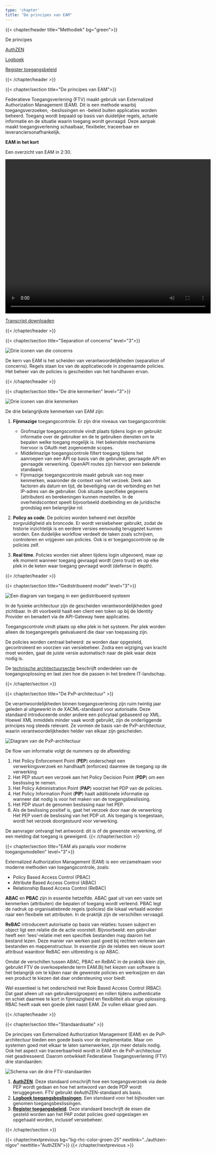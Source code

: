 ```yaml
---
type: 'chapter'
title: "De principes van EAM"
---
```


{{< chapter/header title="Methodiek" bg="green">}}

<div class="sub-navigation-wrapper">
<div class="sub-navigation-tab-selected utrecht-paragraph pt-1 sub-navigation-tab">
   <p>
      De principes
   </p>
</div>
<div class="utrecht-paragraph pt-1 sub-navigation-tab bg-rhc-color-groen-25">
   <p>
      <a href="../authzen-nlgov">AuthZEN</a>
   </p>
</div>
<div class="utrecht-paragraph pt-1 sub-navigation-tab bg-rhc-color-groen-25">
   <p>
      <a href="../logboek-toegangsbeslissingen">Logboek</a>
   </p>
</div> 
<div class="utrecht-paragraph pt-1 sub-navigation-tab bg-rhc-color-groen-25">
   <p>
      <a href="../register-toegangsbeleid">Register toegangsbeleid</a>
   </p>
</div> 
</div>

{{< /chapter/header >}}

{{< chapter/section title="De principes van EAM">}}

Federatieve Toegangsverlening (FTV) maakt gebruik van Externalized Authorization Management (EAM). Dit is een methode waarbij toegangsverzoeken, -beslissingen en -beleid buiten applicaties worden beheerd. Toegang wordt bepaald op basis van duidelijke regels, actuele informatie en de situatie waarin toegang wordt gevraagd. Deze aanpak maakt toegangsverlening schaalbaar, flexibeler, traceerbaar en leveranciersonafhankelijk.

**EAM in het kort**

Een overzicht van EAM in 2:30.

<video width="640" height="480" controls>
  <source src="https://github.com/VNG-Realisatie/ftv/raw/refs/heads/main/content/methodiek/methodiek-slidecast.mp4" type="video/mp4">
</video>

<a href="methodiek-slidecast-transcript.txt" download>Transcript downloaden</a>

{{< /chapter/header >}}

{{< chapter/section title="Separation of concerns" level="3">}}

![Drie iconen van die concerns](../methodiek_soc.png)

De kern van EAM is het scheiden van verantwoordelijkheden (separation of concerns). Regels staan los van de applicatiecode in zogenaamde policies. Het beheer van de policies is gescheiden van het handhaven ervan.

{{< /chapter/header >}}

{{< chapter/section title="De drie kenmerken" level="3">}}

![Drie iconen van drie kenmerken](../methodiek-3-kenmerken.png)

De drie belangrijkste kenmerken van EAM zijn:

1. **Fijnmazige** toegangscontrole. Er zijn drie niveaus van toegangscontrole:

     - Grofmazige toegangscontrole vindt plaats tijdens login en gebruikt informatie over de gebruiker en de te gebruiken diensten om te bepalen welke toegang mogelijk is.  Het bekendste mechanisme hiervoor is OAuth met zogenoemde scopes.
     - Middelmazige toegangscontrole filtert toegang tijdens het aanroepen van een API op basis van de gebruiker, gevraagde API en gevraagde verwerking. OpenAPI routes zijn hiervoor een bekende standaard.
     - Fijnmazige toegangscontrole maakt gebruik van nog meer kenmerken, waaronder de context van het verzoek. Denk aan factoren als datum en tijd, de beveiliging van de verbinding en het IP-adres van de gebruiker. Ook situatie specifieke gegevens (attributen) en berekeningen kunnen meetellen. In de overheidscontext speelt bijvoorbeeld doelbinding en de juridische grondslag een belangrijke rol.

3. **Policy as code**. De policies worden beheerd met dezelfde zorgvuldigheid als broncode. Er wordt versiebeheer gebruikt, zodat de historie inzichtelijk is en eerdere versies eenvoudig teruggezet kunnen worden. Een duidelijke workflow verdeelt de taken zoals schrijven, controleren en vrijgeven van policies. Ook is er toegangscontrole op de policies zelf.
3. **Real time**. Policies worden niet alleen tijdens login uitgevoerd, maar op elk moment wanneer toegang gevraagd wordt (zero trust) en op elke plek in de keten waar toegang gevraagd wordt (defense in depth).

{{< /chapter/header >}}

{{< chapter/section title="Gedistribueerd model" level="3">}}

![Een diagram van toegang in een gedistribueerd systeem](../methodiek-gedistribueerd.png)

In de fysieke architectuur zijn de gescheiden verantwoordelijkheden goed zichtbaar. In dit voorbeeld haalt een client een token op bij de Identity Provider en benadert via de API-Gateway twee applicaties.

Toegangscontrole vindt plaats op elke plek in het systeem. Per plek worden alleen de toegangsregels geëvalueerd die daar van toepassing zijn.

De policies worden centraal beheerd: ze worden daar opgesteld, gecontroleerd en voorzien van versiebeheer. Zodra een wijziging van kracht moet worden, gaat de juiste versie automatisch naar de plek waar deze nodig is.

De [technische architectuursectie](../architectuur) beschrijft onderdelen van de toegangsoplossing en laat zien hoe die passen in het bredere IT-landschap.

{{< /chapter/section >}}

{{< chapter/section title="De PxP-architectuur" >}}

De verantwoordelijkheden binnen toegangsverlening zijn ruim twintig jaar geleden al uitgewerkt in de XACML-standaard voor autorisatie. Deze standaard introduceerde onder andere een policytaal gebaseerd op XML. Hoewel XML inmiddels minder vaak wordt gebruikt, zijn de onderliggende principes nog steeds relevant. Ze vormen de basis van de PxP-architectuur, waarin verantwoordelijkheden helder van elkaar zijn gescheiden.

![Diagram van de PxP-architectuur](../methodiek-pxp-architectuur.png)

De flow van informatie volgt de nummers op de afbeelding:

1. Het Policy Enforcement Point (**PEP**) onderschept een verwerkingsverzoek en handhaaft (enforces) daarmee de toegang op de verwerking 
2. Het PEP stuurt een verzoek aan het Policy Decision Point (**PDP**) om een beslissing te nemen.
3. Het Policy Administration Point (**PAP**) voorziet het PDP van de policies.
4. Het Policy Information Point (**PIP**) haalt additionele informatie op wanneer dat nodig is voor het maken van de toegangsbeslissing.
5. Het PDP stuurt de genomen beslissing naar het PEP.
6. Als de beslissing positief is, gaat het verzoek door naar de verwerking Het PEP voert de beslissing van het PDP uit. Als toegang is toegestaan, wordt het verzoek doorgestuurd voor verwerking.

De aanvrager ontvangt het antwoord: dit is óf de gewenste verwerking, óf een melding dat toegang is geweigerd.
{{< /chapter/section >}}

{{< chapter/section title="EAM als paraplu voor moderne toegangsmodellen" level="3">}}

Externalized Authorization Management (EAM) is een verzamelnaam voor moderne methoden van toegangscontrole, zoals:
- Policy Based Access Control (PBAC)
- Attribute Based Access Control (ABAC)
- Relationship Based Access Control (ReBAC)

**ABAC** en **PBAC** zijn in essentie hetzelfde. ABAC gaat uit van een vaste set kenmerken (attributen) die bepalen of toegang wordt verleend. PBAC legt de nadruk op organisatiebrede regels (policies) die lokaal vertaald worden naar een flexibele set attributen. In de praktijk zijn de verschillen vervaagd.

**ReBAC** introduceert autorisatie op basis van relaties: tussen subject en object ligt een relatie die de actie voorstelt. Bijvoorbeeld: een gebruiker heeft een ’lees’-relatie met een specifiek bestanden mag daarom het bestand lezen. Deze manier van werken past goed bij rechten verlenen aan bestanden en mappenstructuur. In essentie zijn de relaties een nieuw soort attribuut waardoor ReBAC een uitbreiding is op ABAC.

Omdat de verschillen tussen ABAC, PBAC en ReBAC in de praktijk klein zijn, gebruikt FTV de overkoepelende term EAM.Bij het kiezen van software is het belangrijk om te kijken naar de gewenste policies en werkwijzen en dan een product te kiezen dat daar ondersteuning voor biedt.

Wel essentieel is het onderscheid met Role Based Access Control (RBAC). Dat gaat alleen uit van gebruikers(groepen) en rollen tijdens authenticatie en schiet daarmee te kort in fijnmazigheid en flexibiliteit als enige oplossing. RBAC heeft vaak een goede plek naast EAM. Ze vullen elkaar goed aan.

{{< /chapter/header >}}

{{< chapter/section title="Standaardisatie" >}}

De principes van Externalized Authorization Management (EAM) en de PxP-architectuur bieden een goede basis voor de implementatie. Maar om systemen goed met elkaar te laten samenwerken, zijn meer details nodig. Ook het aspect van traceerbaarheid  wordt in EAM en de PxP-architectuur niet geadresseerd. Daarom ontwikkelt Federatieve Toegangsverlening (FTV) drie standaarden:

![Schema van de drie FTV-standaarden](../methodiek-3-standaarden.png)

1. **[AuthZEN](../authzen-nlgov)**. Deze standaard omschrijft hoe een toegangsverzoek via dede PEP wordt gedaan en hoe het antwoord van dede PDP wordt teruggegeven. FTV gebruikt deAuthZEN-standaard als basis.
2. **[Logboek toegangsbeslissingen](../logboek-toegangsbeslissingen)**. Een standaard voor het bijhouden van genomen toegangsbeslissingen.
3. **[Register toegangsbeleid](../register-toegangsbeleid)**. Deze standaard beschrijft de eisen die gesteld worden aan het PAP zodat policies goed opgeslagen en opgehaald worden, inclusief versiebeheer.

{{< /chapter/section >}}

{{< chapter/nextprevious  bg="bg-rhc-color-groen-25" nextlink="../authzen-nlgov" nexttitle="AuthZEN">}}
{{< /chapter/nextprevious >}}
